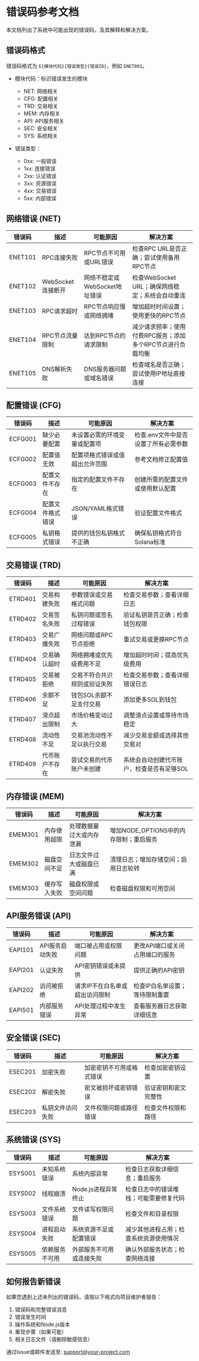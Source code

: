 # 错误码参考文档

本文档列出了系统中可能出现的错误码，及其解释和解决方案。

## 错误码格式

错误码格式为 `E{模块代码}{错误类型}{错误ID}`，例如 `ENET001`。

- 模块代码：标识错误发生的模块
  - NET: 网络相关
  - CFG: 配置相关
  - TRD: 交易相关
  - MEM: 内存相关
  - API: API服务相关
  - SEC: 安全相关
  - SYS: 系统相关

- 错误类型：
  - 0xx: 一般错误
  - 1xx: 连接错误
  - 2xx: 认证错误
  - 3xx: 资源错误
  - 4xx: 交易错误
  - 5xx: 内部错误

## 网络错误 (NET)

| 错误码 | 描述 | 可能原因 | 解决方案 |
|--------|------|----------|----------|
| ENET101 | RPC连接失败 | RPC节点不可用或URL错误 | 检查RPC URL是否正确；尝试使用备用RPC节点 |
| ENET102 | WebSocket连接断开 | 网络不稳定或WebSocket地址错误 | 检查WebSocket URL；确保网络稳定；系统会自动重连 |
| ENET103 | RPC请求超时 | RPC节点响应慢或网络拥堵 | 增加超时时间设置；使用更快的RPC节点 |
| ENET104 | RPC节点流量限制 | 达到RPC节点的请求限制 | 减少请求频率；使用付费RPC服务；添加多个RPC节点进行负载均衡 |
| ENET105 | DNS解析失败 | DNS服务器问题或域名错误 | 检查域名是否正确；尝试使用IP地址直接连接 |

## 配置错误 (CFG)

| 错误码 | 描述 | 可能原因 | 解决方案 |
|--------|------|----------|----------|
| ECFG001 | 缺少必要配置 | 未设置必需的环境变量或配置项 | 检查.env文件中是否设置了所有必需参数 |
| ECFG002 | 配置值无效 | 配置项格式错误或值超出允许范围 | 参考文档修正配置值 |
| ECFG003 | 配置文件不存在 | 指定的配置文件不存在 | 创建所需的配置文件或使用默认配置 |
| ECFG004 | 配置文件格式错误 | JSON/YAML格式错误 | 验证配置文件格式 |
| ECFG005 | 私钥格式错误 | 提供的钱包私钥格式不正确 | 确保私钥格式符合Solana标准 |

## 交易错误 (TRD)

| 错误码 | 描述 | 可能原因 | 解决方案 |
|--------|------|----------|----------|
| ETRD401 | 交易构建失败 | 参数错误或交易格式问题 | 检查交易参数；查看详细日志 |
| ETRD402 | 交易签名失败 | 私钥问题或签名过程错误 | 验证私钥是否正确；检查钱包权限 |
| ETRD403 | 交易广播失败 | 网络问题或RPC节点拒绝 | 重试交易或更换RPC节点 |
| ETRD404 | 交易确认超时 | 网络拥堵或优先级费用不足 | 增加超时时间；提高优先级费用 |
| ETRD405 | 交易被拒绝 | 交易不符合共识规则或验证失败 | 检查交易参数；查看详细错误日志 |
| ETRD406 | 余额不足 | 钱包SOL余额不足支付交易 | 添加更多SOL到钱包 |
| ETRD407 | 滑点超出限制 | 市场价格变动过大 | 调整滑点设置或等待市场稳定 |
| ETRD408 | 流动性不足 | 交易池流动性不足以执行交易 | 减少交易金额或选择其他交易对 |
| ETRD409 | 代币账户不存在 | 尝试交易的代币账户未创建 | 系统会自动创建代币账户，检查是否有足够SOL |

## 内存错误 (MEM)

| 错误码 | 描述 | 可能原因 | 解决方案 |
|--------|------|----------|----------|
| EMEM301 | 内存使用超限 | 处理数据量过大或内存泄漏 | 增加NODE_OPTIONS中的内存限制；重启服务 |
| EMEM302 | 磁盘空间不足 | 日志文件过大或磁盘已满 | 清理日志；增加存储空间；启用日志轮转 |
| EMEM303 | 缓存写入失败 | 磁盘权限或空间问题 | 检查磁盘权限和可用空间 |

## API服务错误 (API)

| 错误码 | 描述 | 可能原因 | 解决方案 |
|--------|------|----------|----------|
| EAPI101 | API服务启动失败 | 端口被占用或权限问题 | 更改API端口或关闭占用端口的服务 |
| EAPI201 | 认证失败 | API密钥错误或未提供 | 提供正确的API密钥 |
| EAPI202 | 访问被拒绝 | 请求IP不在白名单或超出访问限制 | 检查IP白名单设置；等待限制重置 |
| EAPI501 | 内部服务错误 | API处理过程中发生异常 | 查看服务器日志获取详细信息 |

## 安全错误 (SEC)

| 错误码 | 描述 | 可能原因 | 解决方案 |
|--------|------|----------|----------|
| ESEC201 | 加密失败 | 加密密钥不可用或格式错误 | 检查加密密钥设置 |
| ESEC202 | 解密失败 | 密文被损坏或密钥错误 | 验证密钥和密文完整性 |
| ESEC203 | 私钥文件访问失败 | 文件权限问题或路径错误 | 检查文件权限和路径 |

## 系统错误 (SYS)

| 错误码 | 描述 | 可能原因 | 解决方案 |
|--------|------|----------|----------|
| ESYS001 | 未知系统错误 | 系统内部异常 | 检查日志获取详细信息；重启服务 |
| ESYS002 | 线程崩溃 | Node.js进程异常终止 | 检查日志中的错误堆栈；可能需要修复代码 |
| ESYS003 | 文件系统错误 | 文件读写权限问题 | 检查文件和目录权限 |
| ESYS004 | 进程启动失败 | 系统资源不足或配置错误 | 减少其他进程占用；检查系统资源使用情况 |
| ESYS005 | 依赖服务不可用 | 外部服务不可用或连接失败 | 确认外部服务状态；检查网络连接 |

## 如何报告新错误

如果您遇到上述未列出的错误码，请按以下格式向项目维护者报告：

1. 错误码和完整错误消息
2. 错误发生时间
3. 操作系统和Node.js版本
4. 重现步骤（如果可能）
5. 相关日志文件（请删除敏感信息）

通过Issue或邮件发送至: support@your-project.com 